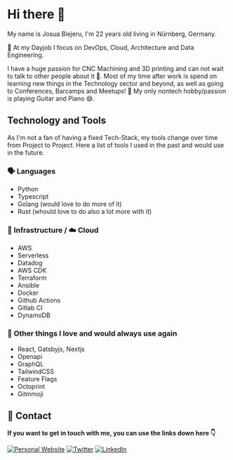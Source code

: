 # Hi there 👋

My name is Josua Blejeru, I'm 22 years old living in Nürnberg, Germany.

🔭 At my Dayjob I focus on DevOps, Cloud, Architecture and Data Engineering.

I have a huge passion for CNC Machining and 3D printing and can not wait to talk to other people about it 🙈.
Most of my time after work is spend on learning new things in the Technology sector and beyond, as well as going to Conferences, Barcamps and Meetups! 🥳
My only nontech hobby/passion is playing Guitar and Piano 😅.


## Technology and Tools

As I'm not a fan of having a fixed Tech-Stack, my tools change over time from Project to Project.
Here a list of tools I used in the past and would use in the future.

### 🗣️ Languages
- Python
- Typescript
- Golang (would love to do more of it)
- Rust (whould love to do also a lot more with it)

### 🧱 Infrastructure / ☁️ Cloud
- AWS
- Serverless
- Datadog
- AWS CDK
- Terraform
- Ansible
- Docker
- Github Actions
- Gitlab CI
- DynamoDB

### 🤟 Other things I love and would always use again
- React, Gatsbyjs, Nextjs
- Openapi
- GraphQL
- TailwindCSS
- Feature Flags
- Octoprint
- Gitmmoji

## 🔗 Contact
**If you want to get in touch with me, you can use the links down here 👇**

<a href="https://www.josuablejeru.com" target="_blank"><img alt="Personal Website" src="https://img.shields.io/badge/Personal%20Website-%2312100E.svg?&style=for-the-badge&logoColor=white" /></a>
<a href="https://twitter.com/josuablejeru" target="_blank"><img alt="Twitter" src="https://img.shields.io/badge/twitter-%231DA1F2.svg?&style=for-the-badge&logo=twitter&logoColor=white" /></a>
<a href="https://www.linkedin.com/in/josua-blejeru-a2871a164/" target="_blank"><img alt="LinkedIn" src="https://img.shields.io/badge/linkedin-%230077B5.svg?&style=for-the-badge&logo=linkedin&logoColor=white" /></a>
